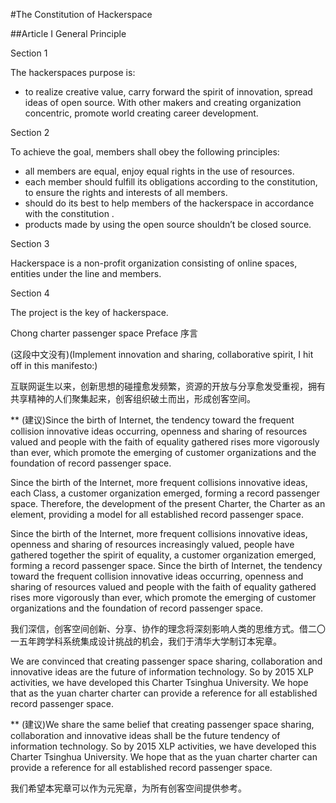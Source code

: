 #The Constitution of Hackerspace
 
##Article I  General Principle

Section 1

The hackerspaces purpose is:

- to realize creative value, carry forward the spirit of innovation, spread  ideas of open source.
With other makers and creating organization concentric, promote world creating career development.

Section 2

To achieve the goal, members shall obey  the following principles:
- all members are equal, enjoy equal rights in the use of resources.
- each member should fulfill its obligations according to the constitution, to ensure the rights and interests of all members.
-  should do its best to help  members of  the hackerspace in accordance with the constitution .
- products made by using the open source shouldn’t be closed source.

Section 3

Hackerspace  is a non-profit organization consisting of online spaces, entities under the line and members.

Section 4

The project is the key of hackerspace.













Chong charter passenger space
Preface
序言

(这段中文没有)(Implement innovation and sharing, collaborative spirit, I hit off in this manifesto:)

互联网诞生以来，创新思想的碰撞愈发频繁，资源的开放与分享愈发受重视，拥有共享精神的人们聚集起来，创客组织破土而出，形成创客空间。

** (建议)Since the birth of Internet, the tendency toward the frequent collision innovative ideas occurring, openness and sharing of resources valued and people with the faith of equality gathered rises more vigorously than ever, which promote the emerging of customer organizations and the foundation of record passenger space.

Since the birth of the Internet, more frequent collisions innovative ideas, each
Class, a customer organization emerged, forming a record passenger space.
Therefore, the development of the present Charter, the Charter as an element, providing a model for all established record passenger space.

Since the birth of the Internet, more frequent collisions innovative ideas, openness and sharing of resources increasingly valued, people have gathered together the spirit of equality, a customer organization emerged, forming a record passenger space.
Since the birth of Internet, the tendency toward the frequent collision innovative ideas occurring, openness and sharing of resources valued and people with the faith of equality gathered rises more vigorously than ever, which promote the emerging of customer organizations and the foundation of record passenger space.

我们深信，创客空间创新、分享、协作的理念将深刻影响人类的思维方式。借二〇一五年跨学科系统集成设计挑战的机会，我们于清华大学制订本宪章。

We are convinced that creating passenger space sharing, collaboration and innovative ideas are the future of information technology. So by 2015 XLP activities, we have developed this Charter Tsinghua University. We hope that as the yuan charter charter can provide a reference for all established record passenger space.

** (建议)We share the same belief that creating passenger space sharing, collaboration and innovative ideas shall be the future tendency of information technology. So by 2015 XLP activities, we have developed this Charter Tsinghua University. We hope that as the yuan charter charter can provide a reference for all established record passenger space.

我们希望本宪章可以作为元宪章，为所有创客空间提供参考。






